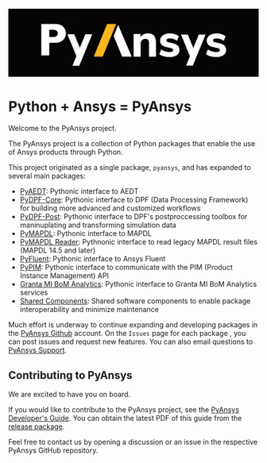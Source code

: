 ﻿![Python at ANSYS Inc](/images/pyansys_dark.png)


# Python + Ansys = PyAnsys

Welcome to the PyAnsys project.

The PyAnsys project is a collection of Python packages that enable the use of
Ansys products through Python.

This project originated as a single package, `pyansys`, and has
expanded to several main packages:

* [PyAEDT](https://aedtdocs.pyansys.com/): Pythonic interface to AEDT
* [PyDPF-Core](https://dpfdocs.pyansys.com/): Pythonic interface to DPF (Data Processing Framework) for building more advanced and customized workflows
* [PyDPF-Post](https://postdocs.pyansys.com/): Pythonic interface to DPF's postproccessing toolbox for maninuplating and transforming simulation data
* [PyMAPDL](https://mapdldocs.pyansys.com/): Pythonic interface to MAPDL
* [PyMAPDL Reader](https://readerdocs.pyansys.com/): Pythnonic interface to read legacy MAPDL result files (MAPDL 14.5 and later)
* [PyFluent](https://fluentdocs.pyansys.com/): Pythonic interface to Ansys Fluent
* [PyPIM](https://pypim.docs.pyansys.com/): Pythonic interface to communicate with the PIM (Product Instance Management) API
* [Granta MI BoM Analytics](https://grantami.docs.pyansys.com/): Pythonic interface to Granta MI BoM Analytics services
* [Shared Components](https://shared.docs.pyansys.com/): Shared software components to enable package interoperability and minimize maintenance

Much effort is underway to continue expanding and developing packages in the
[PyAnsys Github](https://github.com/pyansys/) account. On the ``Issues`` page
for each package , you can post issues and request new features. You can also email
questions to [PyAnsys Support](mailto:pyansys.support@ansys.com>).

## Contributing to PyAnsys

We are excited to have you on board.

If you would like to contribute to the PyAnsys project, see the
[PyAnsys Developer's Guide](https://github.com/pyansys/dev-guide). You can
obtain the latest PDF of this guide from the [release package](https://github.com/pyansys/dev-guide/releases).

Feel free to contact us by opening a discussion or an issue in the respective
PyAnsys GitHub repository.
